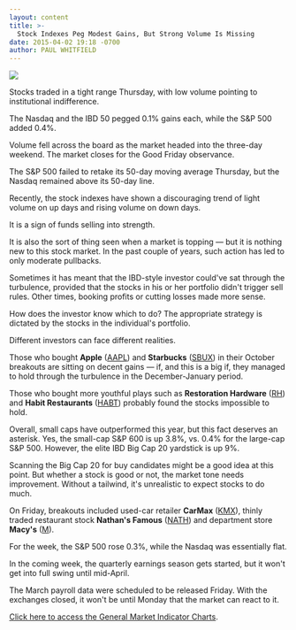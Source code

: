 ```yaml
---
layout: content
title: >-
  Stock Indexes Peg Modest Gains, But Strong Volume Is Missing
date: 2015-04-02 19:18 -0700
author: PAUL WHITFIELD
---
```






![](https://www.investors.com/wp-content/uploads/ibd-migrated-images/MPv_150406_635635857838987964.png)









  

Stocks traded in a tight range Thursday, with low volume pointing to institutional indifference.

  

The Nasdaq and the IBD 50 pegged 0.1% gains each, while the S&P 500 added 0.4%.

  

Volume fell across the board as the market headed into the three-day weekend. The market closes for the Good Friday observance.

  

The S&P 500 failed to retake its 50-day moving average Thursday, but the Nasdaq remained above its 50-day line.

  

Recently, the stock indexes have shown a discouraging trend of light volume on up days and rising volume on down days.

  

It is a sign of funds selling into strength.

  

It is also the sort of thing seen when a market is topping — but it is nothing new to this stock market. In the past couple of years, such action has led to only moderate pullbacks.

  

Sometimes it has meant that the IBD-style investor could've sat through the turbulence, provided that the stocks in his or her portfolio didn't trigger sell rules. Other times, booking profits or cutting losses made more sense.

  

How does the investor know which to do? The appropriate strategy is dictated by the stocks in the individual's portfolio.

  

Different investors can face different realities.

  

Those who bought **Apple** ([AAPL](https://research.investors.com/quote.aspx?symbol=AAPL)) and **Starbucks** ([SBUX](https://research.investors.com/quote.aspx?symbol=SBUX)) in their October breakouts are sitting on decent gains — if, and this is a big if, they managed to hold through the turbulence in the December-January period.

  

Those who bought more youthful plays such as **Restoration Hardware** ([RH](https://research.investors.com/quote.aspx?symbol=RH)) and **Habit Restaurants** ([HABT](https://research.investors.com/quote.aspx?symbol=HABT)) probably found the stocks impossible to hold.

  

Overall, small caps have outperformed this year, but this fact deserves an asterisk. Yes, the small-cap S&P 600 is up 3.8%, vs. 0.4% for the large-cap S&P 500. However, the elite IBD Big Cap 20 yardstick is up 9%.

  

Scanning the Big Cap 20 for buy candidates might be a good idea at this point. But whether a stock is good or not, the market tone needs improvement. Without a tailwind, it's unrealistic to expect stocks to do much.

  

On Friday, breakouts included used-car retailer **CarMax** ([KMX](https://research.investors.com/quote.aspx?symbol=KMX)), thinly traded restaurant stock **Nathan's Famous** ([NATH](https://research.investors.com/quote.aspx?symbol=NATH)) and department store **Macy's** ([M](https://research.investors.com/quote.aspx?symbol=M)).

  

For the week, the S&P 500 rose 0.3%, while the Nasdaq was essentially flat.

  

In the coming week, the quarterly earnings season gets started, but it won't get into full swing until mid-April.

  

The March payroll data were scheduled to be released Friday. With the exchanges closed, it won't be until Monday that the market can react to it.

  

[Click here to access the General Market Indicator Charts](https://www.investors.com/pdf/GMI_040615.pdf).




